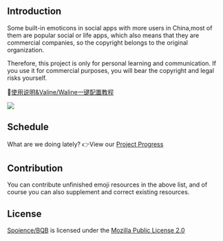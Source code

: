 ## Introduction

Some built-in emoticons in social apps with more users in China,most of them are popular social or life apps, which also means that they are commercial companies, so the copyright belongs to the original organization.

Therefore, this project is only for personal learning and communication. If you use it for commercial purposes, you will bear the copyright and legal risks yourself.

🎈[使用说明&Valine/Waline一键配置教程](https://spoience.com/articles/apps-emoji.html)

[![](https://data.jsdelivr.com/v1/package/gh/Spoience/BQB/badge)](https://www.jsdelivr.com/package/gh/Spoience/BQB)

## Schedule

What are we doing lately? 👉View our [Project Progress](https://github.com/Spoience/BQB/projects/1)

## Contribution

You can contribute unfinished emoji resources in the above list, and of course you can also supplement and correct existing resources.

## License

[Spoience/BQB](https://github.com/Spoience/BQB) is licensed under the [Mozilla Public License 2.0](https://github.com/Spoience/BQB/blob/master/LICENSE)

